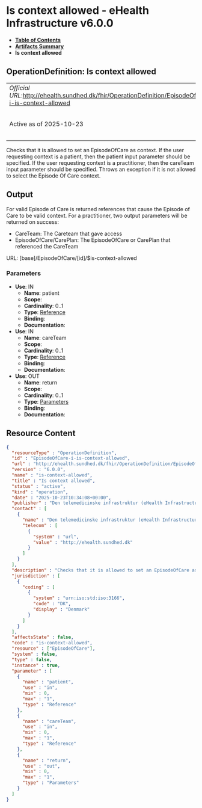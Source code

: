 # Is context allowed - eHealth Infrastructure v6.0.0

* [**Table of Contents**](toc.md)
* [**Artifacts Summary**](artifacts.md)
* **Is context allowed**

## OperationDefinition: Is context allowed 

| | |
| :--- | :--- |
| *Official URL*:http://ehealth.sundhed.dk/fhir/OperationDefinition/EpisodeOfCare-i-is-context-allowed | *Version*:6.0.0 |
| Active as of 2025-10-23 | *Computable Name*:is-context-allowed |

 
Checks that it is allowed to set an EpisodeOfCare as context. If the user requesting context is a patient, then the patient input parameter should be specified. If the user requesting context is a practitioner, then the careTeam input parameter should be specified. Throws an exception if it is not allowed to select the Episode Of Care context. 

## Output

 
For valid Episode of Care is returned references that cause the Episode of Care to be valid context. For a practitioner, two output parameters will be returned on success: 
* CareTeam: The Careteam that gave access
* EpisodeOfCare/CarePlan: The EpisodeOfCare or CarePlan that referenced the CareTeam
 

URL: [base]/EpisodeOfCare/[id]/$is-context-allowed

### Parameters

* **Use**: IN
  * **Name**: patient
  * **Scope**: 
  * **Cardinality**: 0..1
  * **Type**: [Reference](http://hl7.org/fhir/R4/references.html#Reference)
  * **Binding**: 
  * **Documentation**: 
* **Use**: IN
  * **Name**: careTeam
  * **Scope**: 
  * **Cardinality**: 0..1
  * **Type**: [Reference](http://hl7.org/fhir/R4/references.html#Reference)
  * **Binding**: 
  * **Documentation**: 
* **Use**: OUT
  * **Name**: return
  * **Scope**: 
  * **Cardinality**: 0..1
  * **Type**: [Parameters](http://hl7.org/fhir/R4/parameters.html)
  * **Binding**: 
  * **Documentation**: 



## Resource Content

```json
{
  "resourceType" : "OperationDefinition",
  "id" : "EpisodeOfCare-i-is-context-allowed",
  "url" : "http://ehealth.sundhed.dk/fhir/OperationDefinition/EpisodeOfCare-i-is-context-allowed",
  "version" : "6.0.0",
  "name" : "is-context-allowed",
  "title" : "Is context allowed",
  "status" : "active",
  "kind" : "operation",
  "date" : "2025-10-23T10:34:08+00:00",
  "publisher" : "Den telemedicinske infrastruktur (eHealth Infrastructure)",
  "contact" : [
    {
      "name" : "Den telemedicinske infrastruktur (eHealth Infrastructure)",
      "telecom" : [
        {
          "system" : "url",
          "value" : "http://ehealth.sundhed.dk"
        }
      ]
    }
  ],
  "description" : "Checks that it is allowed to set an EpisodeOfCare as context.\r\nIf the user requesting context is a patient, then the patient input parameter should be specified.\r\nIf the user requesting context is a practitioner, then the careTeam input parameter should be specified.\r\nThrows an exception if it is not allowed to select the Episode Of Care context.\r\n## Output\r\nFor valid Episode of Care is returned references that cause the Episode of Care to be valid context. \r\nFor a practitioner, two output parameters will be returned on success:\r\n- CareTeam: The Careteam that gave access\r\n- EpisodeOfCare/CarePlan: The EpisodeOfCare or CarePlan that referenced the CareTeam",
  "jurisdiction" : [
    {
      "coding" : [
        {
          "system" : "urn:iso:std:iso:3166",
          "code" : "DK",
          "display" : "Denmark"
        }
      ]
    }
  ],
  "affectsState" : false,
  "code" : "is-context-allowed",
  "resource" : ["EpisodeOfCare"],
  "system" : false,
  "type" : false,
  "instance" : true,
  "parameter" : [
    {
      "name" : "patient",
      "use" : "in",
      "min" : 0,
      "max" : "1",
      "type" : "Reference"
    },
    {
      "name" : "careTeam",
      "use" : "in",
      "min" : 0,
      "max" : "1",
      "type" : "Reference"
    },
    {
      "name" : "return",
      "use" : "out",
      "min" : 0,
      "max" : "1",
      "type" : "Parameters"
    }
  ]
}

```
